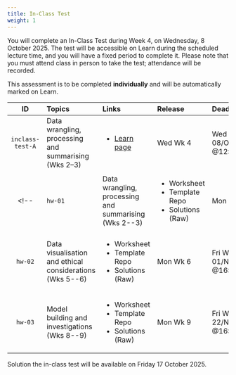 ```yaml
---
title: In-Class Test
weight: 1
---
```


You will complete an In-Class Test during Week 4, on Wednesday, 8 October 2025. The test will be accessible on Learn during the scheduled lecture time, and you will have a fixed period to complete it. Please note that you must attend class in person to take the test; attendance will be recorded.

This assessment is to be completed __individually__ and will be automatically marked on Learn.

<!--
{{% notice tip %}}
Do the (optional) R tutorials which will introduce you to the datasets and topics covered in the homework assignments.
{{% /notice %}}
-->


| ID | Topics | Links | Release | Deadline |
|:--:|:-------|:------|:--------|:---------|
|`inclass-test-A`| Data wrangling, processing and summarising (Wks 2–3) | <ul><li>[Learn page](https://www.learn.ed.ac.uk/ultra/courses/_129409_1/outline)</li></ul> | Wed Wk 4 | Wed Wk 6, 08/Oct/2025 @12:00 GMT |
<!-- |`hw-01`| Data wrangling, processing and summarising (Wks 2--3) | <ul><li><a id="HW1I">Worksheet</a></li><li><a id="HW1R">Template Repo</a></li><li><a id="HW1K">Solutions</a> (<a id="HW1Kraw">Raw</a>)</li></ul> | Mon Wk 3 | Fri Wk 4, 11/Oct/2024 @16:00 BST |
|`hw-02`| Data visualisation and ethical considerations (Wks 5--6) | <ul><li><a id="HW2I">Worksheet</a></li><li><a id="HW2R">Template Repo</a></li><li><a id="HW2K">Solutions</a> (<a id="HW2Kraw">Raw</a>)</li></ul> | Mon Wk 6 | Fri Wk 7, 01/Nov/2024 @16:00 GMT |
|`hw-03`| Model building and investigations (Wks 8--9) | <ul><li><a id="HW3I">Worksheet</a></li><li><a id="HW3R">Template Repo</a></li><li><a id="HW3K">Solutions</a> (<a id="HW3Kraw">Raw</a>)</li></ul> | Mon Wk 9 | Fri Wk 10, 22/Nov/2024 @16:00 GMT | -->

Solution the in-class test will be available on Friday 17 October 2025.